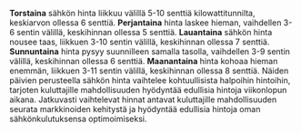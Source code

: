 **Torstaina** sähkön hinta liikkuu välillä 5-10 senttiä kilowattitunnilta, keskiarvon ollessa 6 senttiä. **Perjantaina** hinta laskee hieman, vaihdellen 3-6 sentin välillä, keskihinnan ollessa 5 senttiä. **Lauantaina** sähkön hinta nousee taas, liikkuen 3-10 sentin välillä, keskihinnan ollessa 7 senttiä. **Sunnuntaina** hinta pysyy suunnilleen samalla tasolla, vaihdellen 3-9 sentin välillä, keskihinnan ollessa 6 senttiä. **Maanantaina** hinta kohoaa hieman enemmän, liikkuen 3-11 sentin välillä, keskihinnan ollessa 8 senttiä. Näiden päivien perusteella sähkön hinta vaihtelee kohtuullisista halpoihin hintoihin, tarjoten kuluttajille mahdollisuuden hyödyntää edullisia hintoja viikonlopun aikana. Jatkuvasti vaihtelevat hinnat antavat kuluttajille mahdollisuuden seurata markkinoiden kehitystä ja hyödyntää edullisia hintoja oman sähkönkulutuksensa optimoimiseksi.